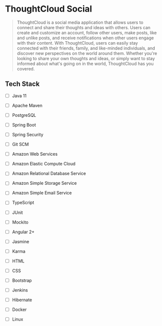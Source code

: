 # ThoughtCloud Social
> ThoughtCloud is a social media application that allows users to connect and share their thoughts and ideas with others. Users can create and customize an account, follow other users, make posts, like and unlike posts, and receive notifications when other users engage with their content. With ThoughtCloud, users can easily stay connected with their friends, family, and like-minded individuals, and discover new perspectives on the world around them. Whether you're looking to share your own thoughts and ideas, or simply want to stay informed about what's going on in the world, ThoughtCloud has you covered.

<!--- [![TDB Banking Application](https://res.cloudinary.com/marcomontalbano/image/upload/v1672957617/video_to_markdown/images/youtube--RiDxzmMX-qk-c05b58ac6eb4c4700831b2b3070cd403.jpg)](https://www.youtube.com/watch?v=RiDxzmMX-qk&ab_channel=AJBarea "TDB Banking Application") -->

## Tech Stack 
- [ ] Java 11
- [ ] Apache Maven
- [ ] PostgreSQL
- [ ] Spring Boot
- [ ] Spring Security
- [ ] Git SCM
- [ ] Amazon Web Services
- [ ] Amazon Elastic Compute Cloud
- [ ] Amazon Relational Database Service
- [ ] Amazon Simple Storage Service
- [ ] Amazon Simple Email Service
- [ ] TypeScript
- [ ] JUnit
- [ ] Mockito
- [ ] Angular 2+
- [ ] Jasmine
- [ ] Karma
- [ ] HTML
- [ ] CSS
- [ ] Bootstrap
- [ ] Jenkins
- [ ] Hibernate
- [ ] Docker
- [ ] Linux

